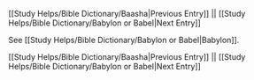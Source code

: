 [[Study Helps/Bible Dictionary/Baasha|Previous Entry]]  ||  [[Study Helps/Bible Dictionary/Babylon or Babel|Next Entry]]

 See [[Study Helps/Bible Dictionary/Babylon or Babel|Babylon]].

[[Study Helps/Bible Dictionary/Baasha|Previous Entry]]  ||  [[Study Helps/Bible Dictionary/Babylon or Babel|Next Entry]]